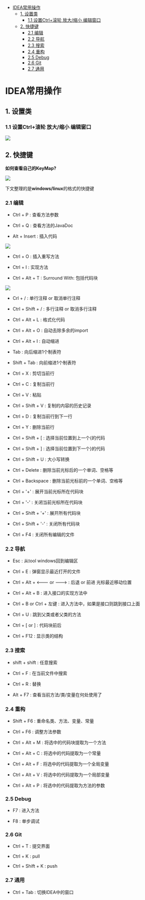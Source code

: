 - [IDEA常用操作](#idea常用操作)
  - [1. 设置类](#1-设置类)
    - [1.1 设置Ctrl+滚轮 放大/缩小 编辑窗口](#11-设置ctrl滚轮-放大缩小-编辑窗口)
  - [2. 快捷键](#2-快捷键)
    - [2.1 编辑](#21-编辑)
    - [2.2 导航](#22-导航)
    - [2.3 搜索](#23-搜索)
    - [2.4 重构](#24-重构)
    - [2.5 Debug](#25-debug)
    - [2.6 Git](#26-git)
    - [2.7 通用](#27-通用)

# IDEA常用操作

## 1. 设置类

### 1.1 设置Ctrl+滚轮 放大/缩小 编辑窗口

![](./images/ctrl_wheel.png)

## 2. 快捷键

**如何查看自己的KeyMap?**

![](./images/key_map.png)

下文整理的是**windows/linux**的格式的快捷键

### 2.1 编辑

- Ctrl + P : 查看方法参数

- Ctrl + Q  :  查看方法的JavaDoc

- Alt  + Insert  :  插入代码

![](./images/ctrl_insert.png)

- Ctrl + O :  插入重写方法

- Ctrl + I :  实现方法

- Ctrl + Alt + T :  Surround With: 包括代码块

![](./images/ctrl_alt_t.png)

- Crl + / :  单行注释 or 取消单行注释

- Ctrl + Shift + / :  多行注释 or 取消多行注释

- Ctrl + Alt + L :  格式化代码

- Ctrl + Alt + O :  自动去除多余的import

- Ctrl + Alt + I :  自动缩进

- Tab :  向后缩进1个制表符

- Shift + Tab :  向前缩进1个制表符

- Ctrl + X :  剪切当前行

- Ctrl + C :  复制当前行

- Ctrl + V :  粘贴

- Ctrl + Shift + V :  复制的内容的历史记录

- Ctrl + D :  复制当前行到下一行

- Ctrl + Y :  删除当前行

- Ctrl + Shift + [ :  选择当前位置到上一个{的代码

- Ctrl + Shift + ] :  选择当前位置到下一个}的代码

- Ctrl + Shift + U :  大小写转换

- Ctrl + Delete :  删除当前光标后的一个单词、空格等

- Ctrl + Backspace :  删除当前光标前的一个单词、空格等

- Ctrl + '+' :  展开当前光标所在代码块

- Ctrl + '-' :  关闭当前光标所在代码块

- Ctrl + Shift + '+' :   展开所有代码块

- Ctrl + Shift + '-'  :  关闭所有代码块

- Ctrl + F4 :  关闭所有编辑的文件

### 2.2 导航

- Esc :  从tool windows回到编辑区

- Ctrl + E :  弹窗显示最近打开的文件

- Ctrl + Alt + <--- or --->  :   后退 or 前进  光标最近移动位置

- Ctrl + Alt + B  :   进入接口的实现方法中 

- Ctrl + B  or Ctrl + 左键   :    进入方法中，如果是接口则跳到接口上面

- Ctrl + U  :  跳到父类或者父类的方法

- Ctrl + [  or   ]   :    代码块前后

- Ctrl + F12 :  显示类的结构

### 2.3 搜索

- shift + shift   :   任意搜索

- Ctrl + F  :   在当前文件中搜索

- Ctrl + R  :   替换

- Alt + F7 :  查看当前方法/类/变量在何处使用了

### 2.4 重构

- Shift + F6  :  重命名类、方法、变量、常量

- Ctrl + F6 :  调整方法参数

- Ctrl + Alt + M  :  将选中的代码块提取为一个方法

- Ctrl + Alt + C :  将选中的代码提取为一个常量

- Ctrl + Alt + F  :  将选中的代码提取为一个全局变量

- Ctrl + Alt + V  :  将选中的代码提取为一个局部变量

- Ctrl + Alt + P  :  将选中的代码提取为方法的参数

### 2.5 Debug

- F7  :   进入方法

- F8 :    单步调试

### 2.6 Git

- Ctrl + T :  提交界面

- Ctrl + K :  pull

- Ctrl + Shift + K :  push

### 2.7 通用

- Ctrl + Tab  :  切换IDEA中的窗口

